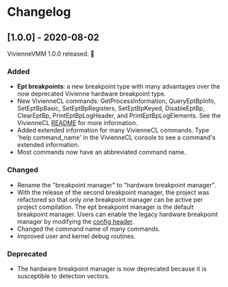 # Changelog

## [1.0.0] - 2020-08-02

VivienneVMM 1.0.0 released. :birthday:

### Added
- **Ept breakpoints**: a new breakpoint type with many advantages over the now deprecated Vivienne hardware breakpoint type.
- New VivienneCL commands: GetProcessInformation, QueryEptBpInfo, SetEptBpBasic, SetEptBpRegisters, SetEptBpKeyed, DisableEptBp, ClearEptBp, PrintEptBpLogHeader, and PrintEptBpLogElements. See the VivienneCL [README](./VivienneCL/README.md) for more information.
- Added extended information for many VivienneCL commands. Type 'help command_name' in the VivienneCL console to see a command's extended information.
- Most commands now have an abbreviated command name.

### Changed
- Rename the "breakpoint manager" to "hardware breakpoint manager".
- With the release of the second breakpoint manager, the project was refactored so that only one breakpoint manager can be active per project compilation. The ept breakpoint manager is the default breakpoint manager. Users can enable the legacy hardware breakpoint manager by modifying the [config header](.common/config.h).
- Changed the command name of many commands.
- Improved user and kernel debug routines.

### Deprecated
- The hardware breakpoint manager is now deprecated because it is susceptible to detection vectors.
